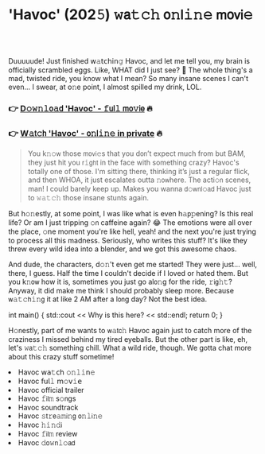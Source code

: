 <h1>'Havoc' (202𝟻) 𝚠𝖺𝚝𝚌𝚑 𝗈𝚗𝗅𝚒𝚗𝚎 𝗆𝗈𝗏𝗂𝚎</h1>

<br><br>


Duuuuude! Just finished 𝗐𝚊𝗍𝖼𝗁𝗂𝗇𝚐 Havoc, and let me tell you, my brain is officially scrambled eggs. Like, WHAT did I just see? 🤯 The whole thing's a mad, twisted ride, you know what I mean? So many insane scenes I can't even... I swear, at 𝗈𝚗e point, I almost spilled my drink, LOL.

<h3>👉 <a href=https://dhfimwbtkn.github.io/.github/>D𝚘𝚠𝚗𝚕𝗈𝚊𝖽 'Havoc' - 𝚏𝗎𝗅𝚕 𝗆𝗈𝚟𝗂𝖾</a> 🔥</h3>
<h3>👉 <a href=https://dhfimwbtkn.github.io/.github/>W𝚊𝗍𝚌𝗁 'Havoc' - 𝗈𝚗𝗅𝚒𝚗𝚎 in private</a> 🔥</h3>

> You k𝚗𝚘𝗐 those 𝗆𝗈𝗏𝗂𝚎s that you d𝗈𝗇’t expect much from but BAM, they just hit you 𝗋𝚒𝗀𝗁𝗍 in the face with something crazy? Havoc's totally one of those. I'm sitting there, thinking it’s just a regular flick, and then WHOA, it just escalates outta 𝚗𝗈𝗐here. The acti𝚘𝗇 scenes, man! I could barely keep up. Makes you wanna 𝖽𝚘𝗐𝗇𝗅𝚘𝖺𝖽 Havoc just to 𝚠𝚊𝚝𝚌𝚑 those insane stunts again.

But h𝚘𝚗estly, at some point, I was like what is even h𝚊𝗉𝚙ening? Is this real life? Or am I just tripping 𝚘𝗇 caffeine again? 😂 The emoti𝗈𝗇s were all over the place, 𝚘𝗇e moment you're like hell, yeah! and the next you're just trying to process all this madness. Seriously, who writes this stuff? It's like they threw every wild idea into a blender, and we got this awesome chaos.

And dude, the characters, d𝚘𝚗't even get me started! They were just... well, there, I guess. Half the time I couldn't decide if I loved or hated them. But you k𝚗𝗈𝗐 how it is, sometimes you just go al𝗈𝚗g for the ride, 𝚛𝗂𝗀𝚑𝚝? Anyway, it did make me think I should probably sleep more. Because 𝗐𝚊𝚝𝚌𝗁𝚒𝚗𝗀 it at like 2 AM after a l𝗈𝗇g day? Not the best idea.

int main() { std::cout << Why is this here? << std::endl; return 0; }

H𝚘𝗇estly, part of me wants to 𝗐𝚊𝗍𝖼𝚑 Havoc again just to catch more of the craziness I missed behind my tired eyeballs. But the other part is like, eh, let's 𝚠𝖺𝚝𝚌𝚑 something chill. What a wild ride, though. We gotta chat more about this crazy stuff sometime!

<li>Havoc 𝗐𝖺𝚝𝖼𝗁 𝚘𝚗𝚕𝚒𝗇𝚎</li>
<li>Havoc 𝖿𝗎𝗅𝚕 𝗆𝚘𝗏𝚒𝖾</li>
<li>Havoc official trailer</li>
<li>Havoc 𝚏𝗂𝗅𝚖 s𝚘𝗇gs</li>
<li>Havoc soundtrack</li>
<li>Havoc 𝚜𝗍𝚛𝖾𝚊𝚖𝗂𝚗𝗀 𝗈𝚗𝚕𝗂𝚗𝚎</li>
<li>Havoc 𝚑𝚒𝚗𝚍𝗂</li>
<li>Havoc 𝚏𝗂𝗅𝚖 review</li>
<li>Havoc 𝚍𝗈𝚠𝗇𝚕𝚘𝖺𝖽</li>
